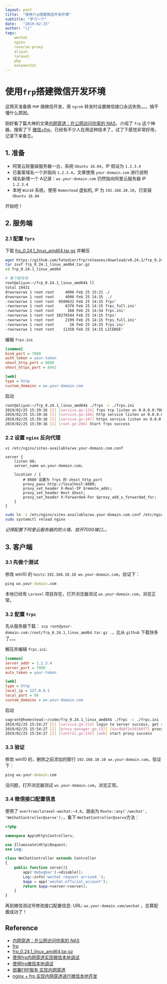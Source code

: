 ```yaml
---
layout: post
title:  "使用frp搭建微信开发环境"
subtitle: "学习一个"
date:   "2019-02-25"
author: "cj"
tags:
    wechat
    nginx
    reverse-proxy
    aliyun
    laravel
    php
    easywechat
---
```


# 使用`frp`搭建微信开发环境

这两天准备换 `PHP` 搞微信开发，用 `ngrok` 转发时设置微信接口永远失败。。。搞不懂什么原因。

刚好看了篇大神的文章[内网穿透：在公网访问你家的 NAS](https://zhuanlan.zhihu.com/p/57477087)，介绍了 `frp` 这个神器，搜索了下 [微信+frp](https://www.google.com/search?newwindow=1&biw=1918&bih=899&ei=wVVzXMj-M5mBk-4Pz8yX8As&q=frp+%E5%BE%AE%E4%BF%A1&oq=frp+%E5%BE%AE%E4%BF%A1&gs_l=psy-ab.3..33i160l2.13296496.13298428..13298904...0.0..0.275.2373.2-9....2..0....1..gws-wiz.......0i71j35i39j0i131j0i67j0j0i203j0i22i30.2pEwzUk5Oi8)，已经有不少人在用这种技术了，试了下感觉非常好用，记录下来备忘。

## 1. 准备

* 阿里云轻量级服务器一台，系统 `Ubuntu 16.04`，IP 假设为 `1.2.3.4`
* 已备案域名一个并指向 `1.2.3.4`，文章使用 `your-domain.com` 进行说明
* 域名新增一个 A记录：`wx.your-domain.com` 仍然指向阿里云服务器 IP `1.2.3.4`
* 本地 `Win10` 系统，使用 `Homestead` 虚拟机, IP 为 `192.168.10.10`，已安装 `Ubuntu 16.04`

开始吧！

## 2. 服务端

### 2.1 配置 `fprs` 

下载 [frp_0.24.1_linux_amd64.tar.gz](https://github.com/fatedier/frp/releases/download/v0.24.1/frp_0.24.1_linux_amd64.tar.gz) 并解压

```bash 
wget https://github.com/fatedier/frp/releases/download/v0.24.1/frp_0.24.1_linux_amd64.tar.gz
tar zxvf frp_0.24.1_linux_amd64.tar.gz
cd frp_0.24.1_linux_amd64

# 看下都有啥
root@aliyun:~/frp_0.24.1_linux_amd64$ ll
total 19431
drwxrwxrwx 1 root root     4096 Feb 25 15:21 ./
drwxrwxrwx 1 root root     4096 Feb 25 14:15 ../
-rwxrwxrwx 1 root root  9589632 Feb 25 14:15 frpc*
-rwxrwxrwx 1 root root     6376 Feb 25 14:15 frpc_full.ini*
-rwxrwxrwx 1 root root      168 Feb 25 14:54 frpc.ini*
-rwxrwxrwx 1 root root 10276544 Feb 25 14:15 frps*
-rwxrwxrwx 1 root root     2199 Feb 25 14:15 frps_full.ini*
-rwxrwxrwx 1 root root       26 Feb 25 14:15 frps.ini*
-rwxrwxrwx 1 root root    11358 Feb 25 14:15 LICENSE*
```

编辑 `frps.ini`

```ini
[common]
bind_port = 7000
auth_token = your-token
vhost_http_port = 8080
vhost_https_port = 8443

[web]
type = http
custom_domains = wx.your-domain.com
```

启动

```bash
root@aliyun:~/frp_0.24.1_linux_amd64$ ./frps -c ./frps.ini
2019/02/25 15:39:16 [I] [service.go:124] frps tcp listen on 0.0.0.0:7000
2019/02/25 15:39:16 [I] [service.go:166] http service listen on 0.0.0.0:8080
2019/02/25 15:39:16 [I] [service.go:187] https service listen on 0.0.0.0:8443
2019/02/25 15:39:16 [I] [root.go:204] Start frps success
```

### 2.2 设置 `nginx` 反向代理

`vi /etc/nginx/sites-available/wx.your-domain.com.conf`

```nginx
server {
    listen 80;
    server_name wx.your-domain.com;

    location / {
        # 8080 设置为 frps 的 vhost_http_port
        proxy_pass http://localhost:8080; 
        proxy_set_header X-Real-IP $remote_addr;
        proxy_set_header Host $host;
        proxy_set_header X-Forwarded-For $proxy_add_x_forwarded_for;
    }
}
```

```bash
sudo ln -s /etc/nginx/sites-available/wx.your-domain.com.conf /etc/nginx/sites-enabled/wx.your-domain.com.conf
sudo systemctl reload nginx
```

*记得配置下阿里云服务器的防火墙，放开7000端口。。*

## 3. 客户端

### 3.1 先做个测试

修改 win10 的 `hosts`:
`192.168.10.10 wx.your-domain.com`，验证下：

```bat
ping wx.your-domain.com
```

本地已经有 `Laravel` 项目存在，打开浏览器测试 `wx.your-domain.com`，浏览正常。

### 3.2 配置 `frpc`

先从服务器下载： `scp root@your-domain.com:/root/frp_0.24.1_linux_amd64.tar.gz .`，比从 `github` 下载快多了。。。

解压并编辑 `frpc.ini`:

```ini
[common]
server_addr = 1.2.3.4
server_port = 7000
auto_token = your-token

[web]
type = http
local_ip = 127.0.0.1
local_port = 80
custom_domains = wx.your-domain.com
```

启动

```bash
vagrant@homestead:~/code/frp_0.24.1_linux_amd64$ ./frpc -c ./frpc.ini
2019/02/25 15:54:27 [I] [service.go:214] login to server success, get run id [dacdb8f2e391b0f7], server udp port [0]
2019/02/25 15:54:27 [I] [proxy_manager.go:137] [dacdb8f2e391b0f7] proxy added: [web]
2019/02/25 15:54:27 [I] [control.go:143] [web] start proxy success
```

### 3.3 验证

修改 win10 的，删除之前添加的那行 `192.168.10.10 wx.your-domain.com`，验证下：

```bat
ping wx.your-domain.com
```
没问题，打开浏览器测试 `wx.your-domain.com`，浏览正常。

### 3.4 微信接口配置信息

使用了 `overtrue/laravel-wechat:~4.0`，路由为 `Route::any('/wechat', 'WeChatController@serve');`，看下 `WeChatController@serve`方法：

```php
<?php

namespace App\Http\Controllers;

use Illuminate\Http\Request;
use Log;

class WeChatController extends Controller
{
    public function serve(){
        app('debugbar')->disable();
        Log::info('wechat request arrived.');
        $app = app('wechat.official_account');
        return $app->server->serve();
    }
}
```

再到微信测试号修改接口配置信息:
URL: `wx.your-domain.com/wechat`
，总算配置成功了！

## Reference

* [内网穿透：在公网访问你家的 NAS](https://zhuanlan.zhihu.com/p/57477087)
* [frp](https://github.com/fatedier/frp)
* [frp_0.24.1_linux_amd64.tar.gz](https://github.com/fatedier/frp/releases/download/v0.24.1/frp_0.24.1_linux_amd64.tar.gz)
* [使用frp内网穿透实现微信本地调试](https://www.lwhweb.com/2017/11/02/use-frp-forward-wechat-message-local-machine/)
* [使用frp微信本地调试](https://www.jianshu.com/p/16d7ff75257a)
* [部署FRP服务 实现内网穿透](https://lfire.github.io/2017/11/15/deploy-the-frp-server/)
* [nginx + frp 实现内网穿透进行微信本地开发](https://blog.csdn.net/jackymvc/article/details/80594619)
